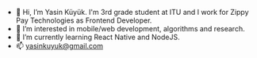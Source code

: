 - 👋 Hi, I’m Yasin Küyük. I'm 3rd grade student at ITU and I work for Zippy Pay Technologies as Frontend Developer.
- 👀 I’m interested in mobile/web development, algorithms and research.
- 🌱 I’m currently learning React Native and NodeJS.
- 📫 yasinkuyuk@gmail.com

<!---
yasinkuyuk/yasinkuyuk is a ✨ special ✨ repository because its `README.md` (this file) appears on your GitHub profile.
You can click the Preview link to take a look at your changes.
--->
